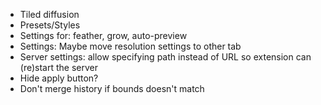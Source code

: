 * Tiled diffusion
* Presets/Styles
* Settings for: feather, grow, auto-preview
* Settings: Maybe move resolution settings to other tab
* Server settings: allow specifying path instead of URL so extension can (re)start the server
* Hide apply button?
* Don't merge history if bounds doesn't match
